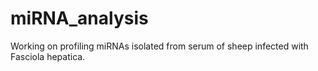 # miRNA_analysis
Working on profiling miRNAs isolated from serum of sheep infected with Fasciola hepatica. 
